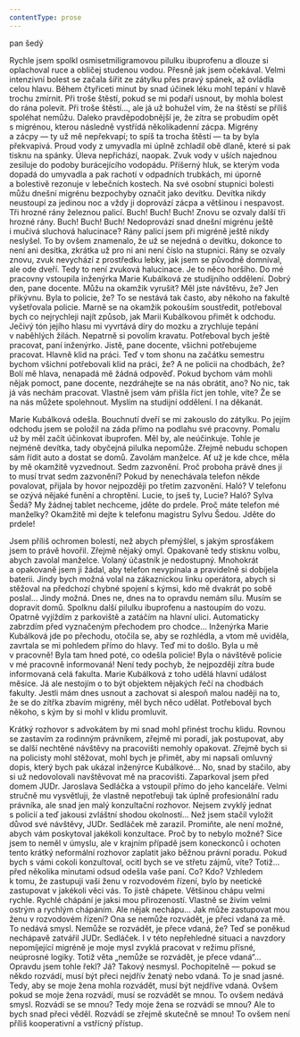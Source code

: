 ```yaml
---
contentType: prose
---
```


<section>

pan šedý

Rychle jsem spolkl osmisetmiligramovou pilulku ibuprofenu a dlouze si oplachoval ruce a obličej studenou vodou. Přesně jak jsem očekával. Velmi intenzivní bolest se začala šířit ze zátylku přes pravý spánek, až ovládla celou hlavu. Během čtyřiceti minut by snad účinek léku mohl tepání v hlavě trochu zmírnit. Při troše štěstí, pokud se mi podaří usnout, by mohla bolest do rána polevit. Při troše štěstí…, ale já už bohužel vím, že na štěstí se příliš spoléhat nemůžu. Daleko pravděpodobnější je, že zítra se probudím opět s migrénou, kterou následně vystřídá několikadenní zácpa. Migrény a zácpy — ty už mě nepřekvapí; to spíš ta trocha štěstí — ta by byla překvapivá. Proud vody z umyvadla mi úplně zchladil obě dlaně, které si pak tisknu na spánky. Úleva nepřichází, naopak. Zvuk vody v uších najednou zesiluje do podoby burácejícího vodopádu. Příšerný hluk, se kterým voda dopadá do umyvadla a pak rachotí v odpadních trubkách, mi úporně a bolestivě rezonuje v lebečních kostech. Na své osobní stupnici bolesti můžu dnešní migrénu bezpochyby označit jako devítku. Devítka nikdy neustoupí za jedinou noc a vždy ji doprovází zácpa a většinou i nespavost. Tři hrozné rány železnou palicí. Buch! Buch! Buch! Znovu se ozvaly další tři hrozné rány. Buch! Buch! Buch! Nedoprovází snad dnešní migrénu ještě i mučivá sluchová halucinace? Rány palicí jsem při migréně ještě nikdy neslyšel. To by ovšem znamenalo, že už se nejedná o devítku, dokonce to není ani desítka, zkrátka už pro ni ani není číslo na stupnici. Rány se ozvaly znovu, zvuk nevychází z prostředku lebky, jak jsem se původně domníval, ale ode dveří. Tedy to není zvuková halucinace. Je to něco horšího. Do mé pracovny vstoupila inženýrka Marie Kubálková ze studijního oddělení. Dobrý den, pane docente. Můžu na okamžik vyrušit? Měl jste návštěvu, že? Jen přikývnu. Byla to policie, že? To se nestává tak často, aby někoho na fakultě vyšetřovala policie. Marně se na okamžik pokouším soustředit, potřeboval bych co nejrychleji najít způsob, jak Marii Kubálkovou přimět k odchodu. Ječivý tón jejího hlasu mi vyvrtává díry do mozku a zrychluje tepání v naběhlých žilách. Nepatrně si povolím kravatu. Potřeboval bych ještě pracovat, paní inženýrko. Jistě, pane docente, všichni potřebujeme pracovat. Hlavně klid na práci. Teď v tom shonu na začátku semestru bychom všichni potřebovali klid na práci, že? A ne policii na chodbách, že? Bolí mě hlava, nenapadá mě žádná odpověď. Pokud bychom vám mohli nějak pomoct, pane docente, nezdráhejte se na nás obrátit, ano? No nic, tak já vás nechám pracovat. Vlastně jsem vám přišla říct jen tohle, víte? Že se na nás můžete spolehnout. Myslím na studijní oddělení. I na děkanát.

Marie Kubálková odešla. Bouchnutí dveří se mi zakouslo do zátylku. Po jejím odchodu jsem se položil na záda přímo na podlahu své pracovny. Pomalu už by měl začít účinkovat ibuprofen. Měl by, ale neúčinkuje. Tohle je nejméně devítka, tady obyčejná pilulka nepomůže. Zřejmě nebudu schopen sám řídit auto a dostat se domů. Zavolám manželce. Ať už je kde chce, měla by mě okamžitě vyzvednout. Sedm zazvonění. Proč proboha právě dnes jí to musí trvat sedm zazvonění? Pokud by nenechávala telefon někde povalovat, přijala by hovor nejpozději po třetím zazvonění. Haló? V telefonu se ozývá nějaké funění a chroptění. Lucie, to jseš ty, Lucie? Haló? Sylva Šedá? My žádnej tablet nechceme, jděte do prdele. Proč máte telefon mé manželky? Okamžitě mi dejte k telefonu magistru Sylvu Šedou. Jděte do prdele!

Jsem příliš ochromen bolestí, než abych přemýšlel, s jakým sprosťákem jsem to právě hovořil. Zřejmě nějaký omyl. Opakovaně tedy stisknu volbu, abych zavolal manželce. Volaný účastník je nedostupný. Mnohokrát a opakovaně jsem ji žádal, aby telefon nevypínala a pravidelně si dobíjela baterii. Jindy bych možná volal na zákaznickou linku operátora, abych si stěžoval na předchozí chybné spojení s kýmsi, kdo mě dvakrát po sobě poslal… Jindy možná. Dnes ne, dnes na to opravdu nemám sílu. Musím se dopravit domů. Spolknu další pilulku ibuprofenu a nastoupím do vozu. Opatrně vyjíždím z parkoviště a zatáčím na hlavní ulici. Automaticky zabrzdím před vyznačeným přechodem pro chodce… Inženýrka Marie Kubálková jde po přechodu, otočila se, aby se rozhlédla, a vtom mě uviděla, zavrtala se mi pohledem přímo do hlavy. Teď mi to došlo. Byla u mě v pracovně! Byla tam hned poté, co odešla policie! Byla o návštěvě policie v mé pracovně informovaná! Není tedy pochyb, že nejpozději zítra bude informovaná celá fakulta. Marie Kubálková z toho udělá hlavní událost měsíce. Já ale nestojím o to být objektem nějakých řečí na chodbách fakulty. Jestli mám dnes usnout a zachovat si alespoň malou naději na to, že se do zítřka zbavím migrény, měl bych něco udělat. Potřeboval bych někoho, s kým by si mohl v klidu promluvit.

Krátký rozhovor s advokátem by mi snad mohl přinést trochu klidu. Rovnou se zastavím za rodinným právníkem, zřejmě mi poradí, jak postupovat, aby se další nechtěné návštěvy na pracovišti nemohly opakovat. Zřejmě bych si na policisty mohl stěžovat, mohl bych je přimět, aby mi napsali omluvný dopis, který bych pak ukázal inženýrce Kubálkové… No, snad by stačilo, aby si už nedovolovali navštěvovat mě na pracovišti. Zaparkoval jsem před domem JUDr. Jaroslava Sedláčka a vstoupil přímo do jeho kanceláře. Velmi stručně mu vysvětluji, že vlastně nepotřebuji tak úplně profesionální radu právníka, ale snad jen malý konzultační rozhovor. Nejsem zvyklý jednat s policií a teď jakousi zvláštní shodou okolností… Než jsem stačil vyložit důvod své návštěvy, JUDr. Sedláček mě zarazil. Promiňte, ale není možné, abych vám poskytoval jakékoli konzultace. Proč by to nebylo možné? Sice jsem to neměl v úmyslu, ale v krajním případě jsem koneckonců i ochoten tento krátký neformální rozhovor zaplatit jako běžnou právní poradu. Pokud bych s vámi cokoli konzultoval, ocitl bych se ve střetu zájmů, víte? Totiž… před několika minutami odsud odešla vaše paní. Co? Kdo? Vzhledem k tomu, že zastupuji vaši ženu v rozvodovém řízení, bylo by neetické zastupovat v jakékoli věci vás. To jistě chápete. Většinou chápu velmi rychle. Rychlé chápání je jaksi mou přirozeností. Vlastně se živím velmi ostrým a rychlým chápáním. Ale nějak nechápu… Jak může zastupovat mou ženu v rozvodovém řízení? Ona se nemůže rozvádět, je přeci vdaná za mě. To nedává smysl. Nemůže se rozvádět, je přece vdaná, že? Teď se poněkud nechápavě zatvářil JUDr. Sedláček. I v této nepřehledné situaci a navzdory nepomíjející migréně je moje mysl zvyklá pracovat v režimu přísné, neúprosné logiky. Totiž věta „nemůže se rozvádět, je přece vdaná“… Opravdu jsem tohle řekl? Já? Takový nesmysl. Pochopitelně — pokud se někdo rozvádí, musí být přeci nejdřív ženatý nebo vdaná. To je snad jasné. Tedy, aby se moje žena mohla rozvádět, musí být nejdříve vdaná. Ovšem pokud se moje žena rozvádí, musí se rozvádět se mnou. To ovšem nedává smysl. Rozvádí se se mnou? Tedy moje žena se rozvádí se mnou? Ale to bych snad přeci věděl. Rozvádí se zřejmě skutečně se mnou! To ovšem není příliš kooperativní a vstřícný přístup.

</section>
